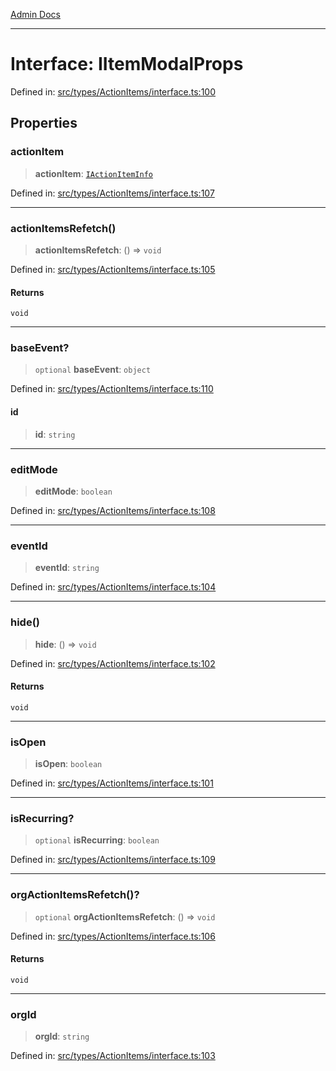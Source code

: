 [Admin Docs](/)

---

# Interface: IItemModalProps

Defined in: [src/types/ActionItems/interface.ts:100](https://github.com/PalisadoesFoundation/talawa-admin/blob/main/src/types/ActionItems/interface.ts#L100)

## Properties

### actionItem

> **actionItem**: [`IActionItemInfo`](IActionItemInfo.md)

Defined in: [src/types/ActionItems/interface.ts:107](https://github.com/PalisadoesFoundation/talawa-admin/blob/main/src/types/ActionItems/interface.ts#L107)

---

### actionItemsRefetch()

> **actionItemsRefetch**: () => `void`

Defined in: [src/types/ActionItems/interface.ts:105](https://github.com/PalisadoesFoundation/talawa-admin/blob/main/src/types/ActionItems/interface.ts#L105)

#### Returns

`void`

---

### baseEvent?

> `optional` **baseEvent**: `object`

Defined in: [src/types/ActionItems/interface.ts:110](https://github.com/PalisadoesFoundation/talawa-admin/blob/main/src/types/ActionItems/interface.ts#L110)

#### id

> **id**: `string`

---

### editMode

> **editMode**: `boolean`

Defined in: [src/types/ActionItems/interface.ts:108](https://github.com/PalisadoesFoundation/talawa-admin/blob/main/src/types/ActionItems/interface.ts#L108)

---

### eventId

> **eventId**: `string`

Defined in: [src/types/ActionItems/interface.ts:104](https://github.com/PalisadoesFoundation/talawa-admin/blob/main/src/types/ActionItems/interface.ts#L104)

---

### hide()

> **hide**: () => `void`

Defined in: [src/types/ActionItems/interface.ts:102](https://github.com/PalisadoesFoundation/talawa-admin/blob/main/src/types/ActionItems/interface.ts#L102)

#### Returns

`void`

---

### isOpen

> **isOpen**: `boolean`

Defined in: [src/types/ActionItems/interface.ts:101](https://github.com/PalisadoesFoundation/talawa-admin/blob/main/src/types/ActionItems/interface.ts#L101)

---

### isRecurring?

> `optional` **isRecurring**: `boolean`

Defined in: [src/types/ActionItems/interface.ts:109](https://github.com/PalisadoesFoundation/talawa-admin/blob/main/src/types/ActionItems/interface.ts#L109)

---

### orgActionItemsRefetch()?

> `optional` **orgActionItemsRefetch**: () => `void`

Defined in: [src/types/ActionItems/interface.ts:106](https://github.com/PalisadoesFoundation/talawa-admin/blob/main/src/types/ActionItems/interface.ts#L106)

#### Returns

`void`

---

### orgId

> **orgId**: `string`

Defined in: [src/types/ActionItems/interface.ts:103](https://github.com/PalisadoesFoundation/talawa-admin/blob/main/src/types/ActionItems/interface.ts#L103)
